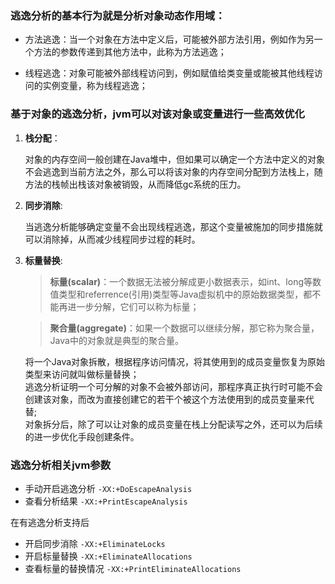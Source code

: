 ### 逃逸分析的基本行为就是分析对象动态作用域：

- 方法逃逸：当一个对象在方法中定义后，可能被外部方法引用，例如作为另一个方法的参数传递到其他方法中，此称为方法逃逸；

- 线程逃逸：对象可能被外部线程访问到，例如赋值给类变量或能被其他线程访问的实例变量，称为线程逃逸；


### 基于对象的逃逸分析，jvm可以对该对象或变量进行一些高效优化
1. **栈分配**：
    
    对象的内存空间一般创建在Java堆中，但如果可以确定一个方法中定义的对象不会逃逸到当前方法之外，那么可以将该对象的内存空间分配到方法栈上，随方法的栈帧出栈该对象被销毁，从而降低gc系统的压力。
2. **同步消除**:

    当逃逸分析能够确定变量不会出现线程逃逸，那这个变量被施加的同步措施就可以消除掉，从而减少线程同步过程的耗时。
3. **标量替换**:

    > **标量(scalar)**：一个数据无法被分解成更小数据表示，如int、long等数值类型和referrence(引用)类型等Java虚拟机中的原始数据类型，都不能再进一步分解，它们可以称为标量；

    > **聚合量(aggregate)**：如果一个数据可以继续分解，那它称为聚合量，Java中的对象就是典型的聚合量。

    将一个Java对象拆散，根据程序访问情况，将其使用到的成员变量恢复为原始类型来访问就叫做标量替换；<br/>
    逃逸分析证明一个可分解的对象不会被外部访问，那程序真正执行时可能不会创建该对象，而改为直接创建它的若干个被这个方法使用到的成员变量来代替;<br/>
    对象拆分后，除了可以让对象的成员变量在栈上分配读写之外，还可以为后续的进一步优化手段创建条件。
        
### 逃逸分析相关jvm参数
- 手动开启逃逸分析 `-XX:+DoEscapeAnalysis`
- 查看分析结果 `-XX:+PrintEscapeAnalysis`

在有逃逸分析支持后
- 开启同步消除 `-XX:+EliminateLocks`
- 开启标量替换 `-XX:+EliminateAllocations`
- 查看标量的替换情况 `-XX:+PrintEliminateAllocations`


